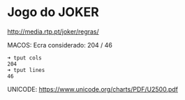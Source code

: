 # Jogo do JOKER
http://media.rtp.pt/joker/regras/

MACOS:
Ecra considerado:
  204 / 46
```
➜ tput cols
204
➜ tput lines
46
```

UNICODE:
https://www.unicode.org/charts/PDF/U2500.pdf

